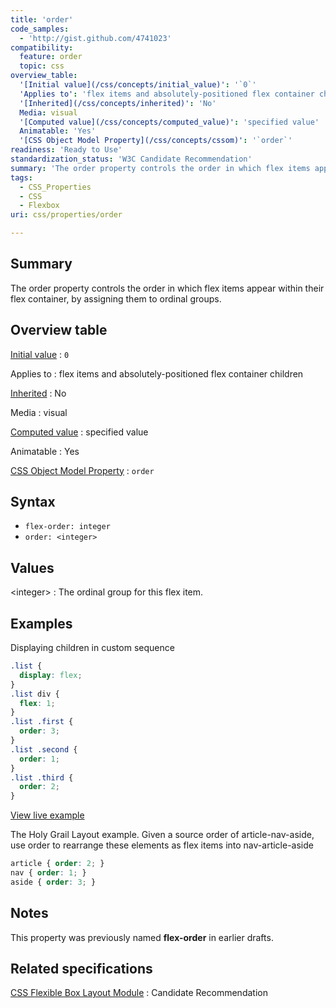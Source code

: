 ```yaml
---
title: 'order'
code_samples:
  - 'http://gist.github.com/4741023'
compatibility:
  feature: order
  topic: css
overview_table:
  '[Initial value](/css/concepts/initial_value)': '`0`'
  'Applies to': 'flex items and absolutely-positioned flex container children'
  '[Inherited](/css/concepts/inherited)': 'No'
  Media: visual
  '[Computed value](/css/concepts/computed_value)': 'specified value'
  Animatable: 'Yes'
  '[CSS Object Model Property](/css/concepts/cssom)': '`order`'
readiness: 'Ready to Use'
standardization_status: 'W3C Candidate Recommendation'
summary: 'The order property controls the order in which flex items appear within their flex container, by assigning them to ordinal groups.'
tags:
  - CSS_Properties
  - CSS
  - Flexbox
uri: css/properties/order

---
```

## Summary

The order property controls the order in which flex items appear within their flex container, by assigning them to ordinal groups.

## Overview table

[Initial value](/css/concepts/initial_value)
:   `0`

Applies to
:   flex items and absolutely-positioned flex container children

[Inherited](/css/concepts/inherited)
:   No

Media
:   visual

[Computed value](/css/concepts/computed_value)
:   specified value

Animatable
:   Yes

[CSS Object Model Property](/css/concepts/cssom)
:   `order`

## Syntax

-   `flex-order: integer`
-   `order: <integer>`

## Values

\<integer\>
:   The ordinal group for this flex item.

## Examples

Displaying children in custom sequence

``` css
.list {
  display: flex;
}
.list div {
  flex: 1;
}
.list .first {
  order: 3;
}
.list .second {
  order: 1;
}
.list .third {
  order: 2;
}
```

[View live example](http://gist.github.com/4741023)

The Holy Grail Layout example. Given a source order of article-nav-aside, use order to rearrange these elements as flex items into nav-article-aside

``` css
article { order: 2; }
nav { order: 1; }
aside { order: 3; }
```

## Notes

This property was previously named **flex-order** in earlier drafts.

## Related specifications

[CSS Flexible Box Layout Module](http://www.w3.org/TR/css3-flexbox/#order-property)
:   Candidate Recommendation
